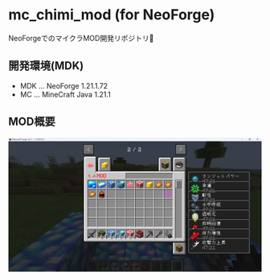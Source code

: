 # mc_chimi_mod (for NeoForge)
NeoForgeでのマイクラMOD開発リポジトリ🥳

## 開発環境(MDK)
 - MDK ... NeoForge 1.21.1.72
 - MC ... MineCraft Java 1.21.1

## MOD概要
![mod](doc/mod_tab.png)
<!-- ![gif](doc/info.gif) -->
 <!-- ![mod_read_img](doc/mod_read.png) -->
<!-- ![alt text](image.png) -->
